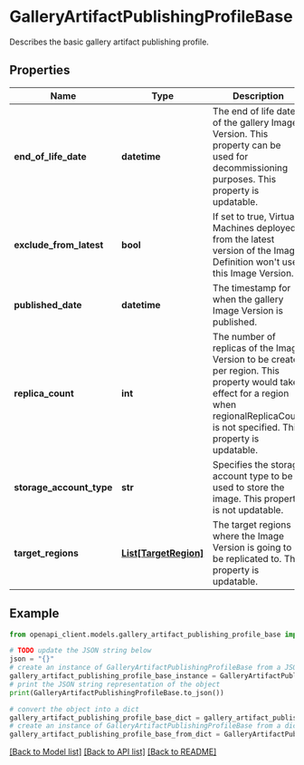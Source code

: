 # GalleryArtifactPublishingProfileBase

Describes the basic gallery artifact publishing profile.

## Properties

Name | Type | Description | Notes
------------ | ------------- | ------------- | -------------
**end_of_life_date** | **datetime** | The end of life date of the gallery Image Version. This property can be used for decommissioning purposes. This property is updatable. | [optional] 
**exclude_from_latest** | **bool** | If set to true, Virtual Machines deployed from the latest version of the Image Definition won&#39;t use this Image Version. | [optional] 
**published_date** | **datetime** | The timestamp for when the gallery Image Version is published. | [optional] [readonly] 
**replica_count** | **int** | The number of replicas of the Image Version to be created per region. This property would take effect for a region when regionalReplicaCount is not specified. This property is updatable. | [optional] 
**storage_account_type** | **str** | Specifies the storage account type to be used to store the image. This property is not updatable. | [optional] 
**target_regions** | [**List[TargetRegion]**](TargetRegion.md) | The target regions where the Image Version is going to be replicated to. This property is updatable. | [optional] 

## Example

```python
from openapi_client.models.gallery_artifact_publishing_profile_base import GalleryArtifactPublishingProfileBase

# TODO update the JSON string below
json = "{}"
# create an instance of GalleryArtifactPublishingProfileBase from a JSON string
gallery_artifact_publishing_profile_base_instance = GalleryArtifactPublishingProfileBase.from_json(json)
# print the JSON string representation of the object
print(GalleryArtifactPublishingProfileBase.to_json())

# convert the object into a dict
gallery_artifact_publishing_profile_base_dict = gallery_artifact_publishing_profile_base_instance.to_dict()
# create an instance of GalleryArtifactPublishingProfileBase from a dict
gallery_artifact_publishing_profile_base_from_dict = GalleryArtifactPublishingProfileBase.from_dict(gallery_artifact_publishing_profile_base_dict)
```
[[Back to Model list]](../README.md#documentation-for-models) [[Back to API list]](../README.md#documentation-for-api-endpoints) [[Back to README]](../README.md)


